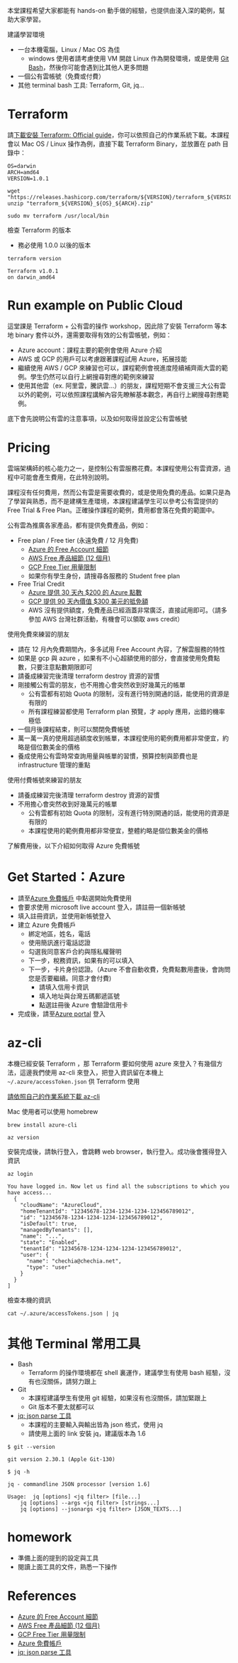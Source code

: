 本堂課程希望大家都能有 hands-on 動手做的經驗，也提供由淺入深的範例，幫助大家學習。

建議學習環境
- 一台本機電腦，Linux / Mac OS 為佳
  - windows 使用者請考慮使用 VM 開啟 Linux 作為開發環境，或是使用 [Git Bash](https://gitforwindows.org/)，然後你可能會遇到比其他人更多問題
- 一個公有雲帳號（免費或付費）
- 其他 terminal bash 工具: Terraform, Git, jq...

# Terraform

請[下載安裝 Terraform: Official guide](https://www.terraform.io/downloads.html)，你可以依照自己的作業系統下載。本課程會以 Mac OS / Linux 操作為例，直接下載 Terraform Binary，並放置在 path 目錄中：

```
OS=darwin
ARCH=amd64
VERSION=1.0.1

wget "https://releases.hashicorp.com/terraform/${VERSION}/terraform_${VERSION}_${OS}_${ARCH}.zip"
unzip "terraform_${VERSION}_${OS}_${ARCH}.zip"

sudo mv terraform /usr/local/bin
```

檢查 Terraform 的版本
- 務必使用 1.0.0 以後的版本

```
terraform version

Terraform v1.0.1
on darwin_amd64
```

# Run example on Public Cloud

這堂課是 Terraform + 公有雲的操作 workshop，因此除了安裝 Terraform 等本地 binary 套件以外，還需要取得有效的公有雲帳號，例如：
- Azure account：課程主要的範例會使用 Azure 介紹
- AWS 或 GCP 的用戶可以考慮跟著課程試用 Azure，拓展技能
- 繼續使用 AWS / GCP 來練習也可以，課程範例會視進度陸續補齊兩大雲的範例。學生仍然可以自行上網搜尋對應的範例來練習
- 使用其他雲（ex. 阿里雲，騰訊雲...）的朋友，課程短期不會支援三大公有雲以外的範例，可以依照課程講解內容先瞭解基本觀念，再自行上網搜尋對應範例。

底下會先說明公有雲的注意事項，以及如何取得並設定公有雲帳號

# Pricing

雲端架構師的核心能力之一，是控制公有雲服務花費。本課程使用公有雲資源，過程中可能會產生費用，在此特別說明。

課程沒有任何費用，然而公有雲是需要收費的，或是使用免費的產品。如果只是為了學習與熟悉，而不是建構生產環境，本課程建議學生可以參考公有雲提供的 Free Trial & Free Plan。正確操作課程的範例，費用都會落在免費的範圍中。

公有雲為推廣各家產品，都有提供免費產品，例如：

- Free plan / Free tier (永遠免費 / 12 月免費)
  - [Azure 的 Free Account 細節](https://azure.microsoft.com/zh-tw/free/free-account-faq?WT.mc_id=AZ-MVP-5003985)
  - [AWS Free 產品細節 (12 個月)](https://aws.amazon.com/tw/free/)
  - [GCP Free Tier 用量限制](https://cloud.google.com/free/docs/gcp-free-tier#free-tier-usage-limits)
  - 如果你有學生身份，請搜尋各服務的 Student free plan
- Free Trial Credit
  - [Azure 提供 30 天內 $200 的 Azure 點數](https://azure.microsoft.com/zh-tw/free?WT.mc_id=AZ-MVP-5003985)
  - [GCP 提供 90 天內價值 $300 美元的抵免額](https://cloud.google.com/free/docs/gcp-free-tier/#free-trial)
  - AWS 沒有提供額度，免費產品已經涵蓋非常廣泛，直接試用即可。（請多參加 AWS 台灣社群活動，有機會可以領取 aws credit）

使用免費來練習的朋友
- 請在 12 月內免費期間內，多多試用 Free Account 內容，了解雲服務的特性
- 如果是 gcp 與 azure ，如果有不小心超額使用的部分，會直接使用免費點數，只要注意點數期限即可
- 請養成練習完後清理 terraform destroy 資源的習慣
- 剛接觸公有雲的朋友，也不用擔心會突然收到好幾萬元的帳單
  - 公有雲都有初始 Quota 的限制，沒有進行特別開通的話，能使用的資源是有限的
  - 所有課程練習都使用 Terraform plan 預覽，才 apply 應用，出錯的機率極低
- 一個月後課程結束，則可以關閉免費帳號
- 萬一萬一真的使用超過額度收到帳單，本課程使用的範例費用都非常便宜，約略是個位數美金的價格
- 養成使用公有雲時常查詢用量與帳單的習慣，預算控制與節費也是 infrastructure 管理的重點

使用付費帳號來練習的朋友
- 請養成練習完後清理 terraform destroy 資源的習慣
- 不用擔心會突然收到好幾萬元的帳單
  - 公有雲都有初始 Quota 的限制，沒有進行特別開通的話，能使用的資源是有限的
  - 本課程使用的範例費用都非常便宜，整體約略是個位數美金的價格

了解費用後，以下介紹如何取得 Azure 免費帳號

# Get Started：Azure

- 請至[Azure 免費帳戶](https://azure.microsoft.com/zh-tw/free?WT.mc_id=AZ-MVP-5003985) 中點選開始免費使用
- 會要求使用 microsoft live account 登入，請註冊一個新帳號
- 填入註冊資訊，並使用新帳號登入
- 建立 Azure 免費帳戶
  - 綁定地區，姓名，電話
  - 使用簡訊進行電話認證
  - 勾選我同意客戶合約與隱私權聲明
  - 下一步，稅務資訊，如果有的可以填入
  - 下一步，卡片身份認證。（Azure 不會自動收費，免費點數用盡後，會詢問您是否要繼續。同意才會付費)
    - 請填入信用卡資訊
    - 填入地址與台灣五碼郵遞區號
    - 點選註冊後 Azure 會驗證信用卡
- 完成後，請至[Azure portal](https://azure.microsoft.com/zh-tw/features/azure-portal?WT.mc_id=AZ-MVP-5003985) 登入

# az-cli

本機已經安裝 Terraform ，那 Terraform 要如何使用 azure 來登入？有幾個方法，這邊我們使用 az-cli 來登入，把登入資訊留在本機上 `~/.azure/accessToken.json` 供 Terraform 使用

[請依照自己的作業系統下載 az-cli](https://docs.microsoft.com/zh-tw/cli/azure/install-azure-cli?WT.mc_id=AZ-MVP-5003985)

Mac 使用者可以使用 homebrew

```
brew install azure-cli

az version
```

安裝完成後，請執行登入，會跳轉 web browser，執行登入。成功後會獲得登入資訊

```
az login

You have logged in. Now let us find all the subscriptions to which you have access...
  {
    "cloudName": "AzureCloud",
    "homeTenantId": "12345678-1234-1234-1234-123456789012",
    "id": "12345678-1234-1234-1234-123456789012",
    "isDefault": true,
    "managedByTenants": [],
    "name": "...",
    "state": "Enabled",
    "tenantId": "12345678-1234-1234-1234-123456789012",
    "user": {
      "name": "chechia@chechia.net",
      "type": "user"
    }
  }
]
```

檢查本機的資訊
```
cat ~/.azure/accessTokens.json | jq
```

# 其他 Terminal 常用工具

- Bash
  - Terraform 的操作環境都在 shell 裏運作，建議學生有使用 bash 經驗，沒有也沒關係，請努力跟上
- Git
  - 本課程建議學生有使用 git 經驗，如果沒有也沒關係，請加緊跟上
  - Git 版本不要太就都可以
- [jq: json parse 工具](https://stedolan.github.io/jq/)
  - 本課程的主要輸入與輸出皆為 json 格式，使用 jq
  - 請使用上面的 link 安裝 jq，建議版本為 1.6

```
$ git --version

git version 2.30.1 (Apple Git-130)

$ jq -h

jq - commandline JSON processor [version 1.6]

Usage:	jq [options] <jq filter> [file...]
	jq [options] --args <jq filter> [strings...]
	jq [options] --jsonargs <jq filter> [JSON_TEXTS...]
```

# homework

- 準備上面的提到的設定與工具
- 閱讀上面工具的文件，熟悉一下操作

# References

- [Azure 的 Free Account 細節](https://azure.microsoft.com/zh-tw/free/free-account-faq?WT.mc_id=AZ-MVP-5003985)
- [AWS Free 產品細節 (12 個月)](https://aws.amazon.com/tw/free/)
- [GCP Free Tier 用量限制](https://cloud.google.com/free/docs/gcp-free-tier#free-tier-usage-limits)
- [Azure 免費帳戶](https://azure.microsoft.com/zh-tw/free?WT.mc_id=AZ-MVP-5003985)
- [jq: json parse 工具](https://stedolan.github.io/jq/)
